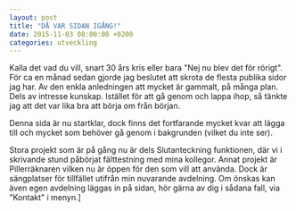 ```yaml
---
layout: post
title: "DÅ VAR SIDAN IGÅNG!"
date: 2015-11-03 08:00:00 +0200
categories: utveckling
---
```

Kalla det vad du vill, snart 30 års kris eller bara "Nej nu blev det för rörigt". För ca en månad sedan gjorde jag beslutet att skrota de flesta publika sidor jag har. Av den enkla anledningen att mycket är gammalt, på många plan. Dels av intresse kunskap. Istället för att gå genom och lappa ihop, så tänkte jag att det var lika bra att börja om från början.

Denna sida är nu startklar, dock finns det fortfarande mycket kvar att lägga till och mycket som behöver gå genom i bakgrunden (vilket du inte ser).

Stora projekt som är på gång nu är dels Slutanteckning funktionen, där vi i skrivande stund påbörjat fälttestning med mina kollegor. Annat projekt är Pillerräknaren vilken nu är öppen för den som vill att använda. Dock är sängplatser för tillfället utifrån min nuvarande avdelning. Om önskas kan även egen avdelning läggas in på sidan, hör gärna av dig i sådana fall, via "Kontakt" i menyn.]
